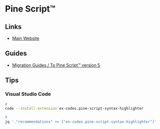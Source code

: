 # Pine Script™

## Links

- [Main Website](https://pinecoders.com/)

<!--
https://www.tradingcode.net/tradingview/standard-colour-variables/
-->

## Guides

- [Migration Guides / To Pine Script™ version 5](https://www.tradingview.com/pine-script-docs/en/v5/migration_guides/To_Pine_version_5.html)

## Tips

### Visual Studio Code

```sh
#
code --install-extension ex-codes.pine-script-syntax-highlighter

#
jq '."recommendations" += ["ex-codes.pine-script-syntax-highlighter"]' "$PWD"/.vscode/extensions.json | sponge "$PWD"/.vscode/extensions.json
```

<!--
editable=false
-->
